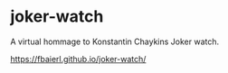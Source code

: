 # joker-watch
A virtual hommage to Konstantin Chaykins Joker watch.

https://fbaierl.github.io/joker-watch/
